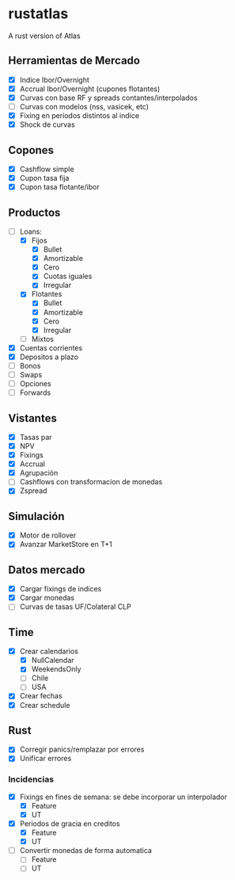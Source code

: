 # rustatlas

A rust version of Atlas

## Herramientas de Mercado

- [X] Indice Ibor/Overnight
- [X] Accrual Ibor/Overnight (cupones flotantes)
- [X] Curvas con base RF y spreads contantes/interpolados
- [ ] Curvas con modelos (nss, vasicek, etc)
- [X] Fixing en periodos distintos al indice
- [X] Shock de curvas

## Copones

- [X] Cashflow simple
- [X] Cupon tasa fija
- [X] Cupon tasa flotante/ibor

## Productos

- [ ] Loans:
  - [X] Fijos
    - [X] Bullet
    - [X] Amortizable
    - [X] Cero
    - [X] Cuotas iguales
    - [X] Irregular
  - [X] Flotantes
    - [X] Bullet
    - [X] Amortizable
    - [X] Cero
    - [X] Irregular
  - [ ] Mixtos
- [X] Cuentas corrientes
- [X] Depositos a plazo
- [ ] Bonos
- [ ] Swaps
- [ ] Opciones
- [ ] Forwards

## Vistantes

- [X] Tasas par
- [X] NPV
- [X] Fixings
- [X] Accrual
- [X] Agrupación
- [ ] Cashflows con transformacion de monedas
- [X] Zspread

## Simulación

- [X] Motor de rollover
- [X] Avanzar MarketStore en T+1

## Datos mercado

- [X] Cargar fixings de indices
- [X] Cargar monedas
- [ ] Curvas de tasas UF/Colateral CLP

## Time

- [X] Crear calendarios
  - [X] NullCalendar
  - [X] WeekendsOnly
  - [ ] Chile
  - [ ] USA

- [X] Crear fechas
- [X] Crear schedule

## Rust

- [X] Corregir panics/remplazar por errores
- [X] Unificar errores

### Incidencias

- [X] Fixings en fines de semana: se debe incorporar un interpolador
  - [X] Feature
  - [X] UT
- [X] Periodos de gracia en creditos
  - [X] Feature
  - [X] UT
- [ ] Convertir monedas de forma automatica
  - [ ] Feature
  - [ ] UT
